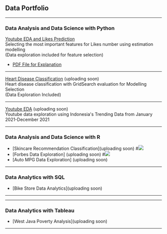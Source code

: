 ## Data Portfolio

---

### Data Analysis and Data Science with Python


[Youtube EDA and Likes Prediction](https://github.com/divawanisa/divawanisa.github.io/blob/master/LikesPrediciton/Likes%20Prediction%20-%20Indonesia%20Youtube%20Trending%20Data.ipynb)
<br> Selecting the most important features for Likes number using estimation modelling <br>
(Data exploration included for feature selection)
- [PDF File for Explanation](/pdf/Likes_Prediction.pdf)

---

[Heart Disease Classification](/sample_page) (uploading soon)
<br>Heart disease classification with GridSearch evaluation for Modelling Selection <br>
(Data Exploration Included)<br>

---
[Youtube EDA](/pdf/sample_presentation.pdf) (uploading soon)
<br>Youtube data exploration using Indonesia's Trending Data from January 2021-December 2021<br>

---
### Data Analysis and Data Science with R

- [Skincare Recommendation Classification](uploading soon)
#<img src="images/dummy_thumbnail.jpg?raw=true"/>
- [Forbes Data Exploration] (uploading soon)
#<img src="images/dummy_thumbnail.jpg?raw=true"/>
- [Auto MPG Data Exploration] (uploading soon)

---

### Data Analytics with SQL
- [Bike Store Data Analytics](uploading soon)

---

---

### Data Analytics with Tableau
- [West Java Poverty Analysis](uploading soon)

---
